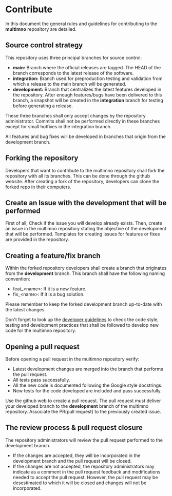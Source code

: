 # Contribute

In this document the general rules and guidelines for contributing to the **multimno** repository are detailed.

## Source control strategy

This repository uses three principal branches for source control:

* **main:** Branch where the official releases are tagged. The HEAD of the branch corresponds to the 
  latest release of the software.  
* **integration:** Branch used for preproduction testing and validation from which a release to the main branch
will be generated.
* **development:** Branch that centralizes the latest features developed in the repository. After enough features/bugs
have been delivered to this branch, a snapshot will be created in the **integration** branch for testing before 
generating a release.

These three branches shall only accept changes by the repository administrator. Commits shall not be performed directly
in these branches except for small hotfixes in the integration branch.

All features and bug fixes will be developed in branches that origin from the development branch.

## Forking the repository

Developers that want to contribute to the multimno repository shall fork the repository with all its branches. This can 
be done through the github website. After creating a fork of the repository, developers can clone the forked repo in 
their computers.

## Create an Issue with the development that will be performed

First of all, Check if the issue you will develop already exists. 
Then, create an issue in the multimno repository stating the objective of the development that will be performed. Templates for creating issues for features or fixes are provided in the repository.


## Creating a feature/fix branch

Within the forked repository developers shall create a branch that originates from the **development** branch. 
This branch shall have the following naming convention:

* feat_\<name\>: If it is a new feature.
* fix_\<name\>: If it is a bug solution.

Please remember to keep the forked development branch up-to-date with the latest changes.

Don't forget to look up the [developer guidelines](./2_dev_guidelines.md) to check the code style, testing and development
practices that shall be followed to develop new code for the multimno repository.

## Opening a pull request

Before opening a pull request in the multimno repository verify:
* Latest development changes are merged into the branch that performs the pull request. 
* All tests pass successfully.
* All the new code is documented following the Google style docstrings.
* New tests for the code developed are included and pass successfully.

Use the github web to create a pull request. The pull request must deliver your developed branch to the **development**
branch of the multimno repository. Associate the PR(pull request) to the previously created issue.

## The review process & pull request closure

The repository administrators will review the pull request performed to the development branch. 

* If the changes are accepted, they will be incorporated in the development branch and the pull request will be closed. 
* If the changes are not accepted, the repository administrators may indicate as a comment in the pull request feedback 
and modifications needed to accept the pull request. However, the pull request may be desestimated to which it 
will be closed and changes will not be incorporated.
